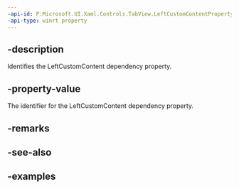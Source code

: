 ```yaml
---
-api-id: P:Microsoft.UI.Xaml.Controls.TabView.LeftCustomContentProperty
-api-type: winrt property
---
```


## -description

Identifies the LeftCustomContent dependency property.

## -property-value

The identifier for the LeftCustomContent dependency property.

## -remarks

## -see-also

## -examples

